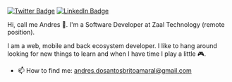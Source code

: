 [![Twitter Badge](https://img.shields.io/twitter/follow/andresdo_santos?color=%234fffff&label=%40andresdo_santos&logo=twitter&logoColor=white&style=for-the-badge)](https://twitter.com/andresdo_santos)
[![LinkedIn Badge](https://img.shields.io/badge/follow/linkedin--%2300EBEB?style=for-the-badge&logo=linkedin&logoColor=white)](https://linkedin.com/in/andres-dosantos)

Hi, call me Andres 👋. I'm a Software Developer at Zaal Technology (remote position).

I am a web, mobile and back ecosystem developer. I like to hang around looking for new things to learn and when I have time I play a little 🎮.

- 📫 How to find me: andres.dosantosbritoamaral@gmail.com
